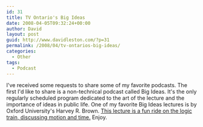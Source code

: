 ```yaml
---
id: 31
title: TV Ontario's Big Ideas
date: 2008-04-05T09:32:24+00:00
author: David
layout: post
guid: http://www.davidleston.com/?p=31
permalink: /2008/04/tv-ontarios-big-ideas/
categories:
  - Other
tags:
  - Podcast
---
```

I've received some requests to share some of my favorite podcasts. The first I'd like to share is a non-technical podcast called Big Ideas. It's the only regularly scheduled program dedicated to the art of the lecture and the importance of ideas in public life. One of my favorite Big Ideas lectures is by Oxford University's Harvey R. Brown. [This lecture is a fun ride on the logic train, discussing motion and time.](http://digg.com/podcasts/Big_Ideas/266255 "TVO Big Ideas: February 18 2007: Harvey Brown: Motion and Time") Enjoy.